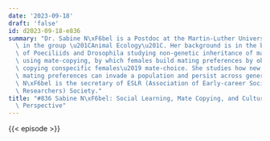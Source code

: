 ```yaml
---
date: '2023-09-18'
draft: 'false'
id: d2023-09-18-e836
summary: "Dr. Sabine N\xF6bel is a Postdoc at the Martin-Luther University Halle Wittenberg\
  \ in the group \u201CAnimal Ecology\u201C. Her background is in the behavioral ecology\
  \ of Poeciliids and Drosophila studying non-genetic inheritance of mating preferences\
  \ using mate-copying, by which females build mating preferences by observing and\
  \ copying conspecific females\u2019 mate-choice. She studies how new, socially learnt\
  \ mating preferences can invade a population and persist across generations. Dr.\
  \ N\xF6bel is the secretary of ESLR (Association of Early-career Social Learning\
  \ Researchers) Society."
title: "#836 Sabine N\xF6bel: Social Learning, Mate Copying, and Culture from a Biological\
  \ Perspective"
---
```

{{< episode >}}
